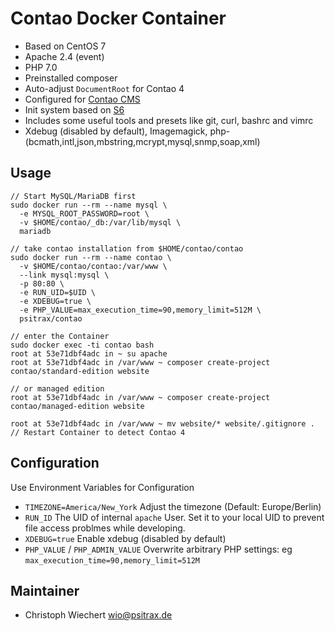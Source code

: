 # Contao Docker Container

* Based on CentOS 7
* Apache 2.4 (event)
* PHP 7.0
* Preinstalled composer
* Auto-adjust `DocumentRoot` for Contao 4
* Configured for [Contao CMS](https://www.contao.org)
* Init system based on [S6](http://skarnet.org/software/s6/)
* Includes some useful tools and presets like git, curl, bashrc and vimrc
* Xdebug (disabled by default), Imagemagick, php-(bcmath,intl,json,mbstring,mcrypt,mysql,snmp,soap,xml)

## Usage

```
// Start MySQL/MariaDB first
sudo docker run --rm --name mysql \
  -e MYSQL_ROOT_PASSWORD=root \
  -v $HOME/contao/_db:/var/lib/mysql \
  mariadb

// take contao installation from $HOME/contao/contao
sudo docker run --rm --name contao \
  -v $HOME/contao/contao:/var/www \
  --link mysql:mysql \
  -p 80:80 \
  -e RUN_UID=$UID \
  -e XDEBUG=true \
  -e PHP_VALUE=max_execution_time=90,memory_limit=512M \
  psitrax/contao

// enter the Container
sudo docker exec -ti contao bash
root at 53e71dbf4adc in ~ su apache
root at 53e71dbf4adc in /var/www ~ composer create-project contao/standard-edition website

// or managed edition
root at 53e71dbf4adc in /var/www ~ composer create-project contao/managed-edition website

root at 53e71dbf4adc in /var/www ~ mv website/* website/.gitignore .
// Restart Container to detect Contao 4
```

## Configuration

Use Environment Variables for Configuration

* `TIMEZONE=America/New_York` Adjust the timezone (Default: Europe/Berlin)
* `RUN_ID` The UID of internal `apache` User. Set it to your local UID to prevent file access problmes while developing.
* `XDEBUG=true` Enable xdebug (disabled by default)
* `PHP_VALUE` / `PHP_ADMIN_VALUE` Overwrite arbitrary PHP settings: eg `max_execution_time=90,memory_limit=512M`


## Maintainer

* Christoph Wiechert <wio@psitrax.de>
